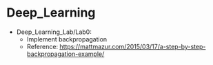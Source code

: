 # Deep_Learning

- Deep_Learning_Lab/Lab0:  
  - Implement backpropagation   
  - Reference: https://mattmazur.com/2015/03/17/a-step-by-step-backpropagation-example/    
  
